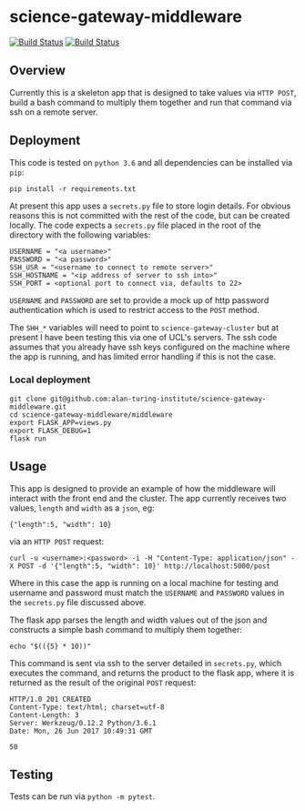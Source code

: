 # science-gateway-middleware

[![Build Status](https://travis-ci.org/alan-turing-institute/science-gateway-middleware.svg?branch=master)](https://travis-ci.org/alan-turing-institute/science-gateway-middleware)
[![Build Status](https://ci.appveyor.com/api/projects/status/github/alan-turing-institute/science-gateway-middleware?branch=master)](https://ci.appveyor.com/api/projects/status/github/alan-turing-institute/science-gateway-middleware)

## Overview

Currently this is a skeleton app that is designed to take values via `HTTP POST`, build a bash command to multiply them together and run that command via ssh on a remote server.


## Deployment

This code is tested on `python 3.6` and all dependencies can be installed via `pip`:

```
pip install -r requirements.txt
```

At present this app uses a `secrets.py` file to store login details. For obvious reasons this is not committed with the rest of the code, but can be created locally. The code expects a `secrets.py` file placed in the root of the directory with the following variables:

```
USERNAME = "<a username>"
PASSWORD = "<a password>"
SSH_USR = "<username to connect to remote server>"
SSH_HOSTNAME = "<ip address of server to ssh into>"
SSH_PORT = <optional port to connect via, defaults to 22>
```

`USERNAME` and `PASSWORD` are set to provide a mock up of http password authentication which is used to restrict access to the `POST` method.

The `SHH_*` variables will need to point to `science-gateway-cluster` but at present I have been testing this via one of UCL's servers. The ssh code assumes that you already have ssh keys configured on the machine where the app is running, and has limited error handling if this is not the case.

### Local deployment

```
git clone git@github.com:alan-turing-institute/science-gateway-middleware.git
cd science-gateway-middleware/middleware
export FLASK_APP=views.py
export FLASK_DEBUG=1
flask run
```

## Usage

This app is designed to provide an example of how the middleware will interact with the front end and the cluster. The app currently receives two values, `length` and `width` as a `json`, eg:

```
{"length":5, "width": 10}
```

via an `HTTP POST` request:

```
curl -u <username>:<password> -i -H "Content-Type: application/json" -X POST -d '{"length":5, "width": 10}' http://localhost:5000/post
```

Where in this case the app is running on a local machine for testing and username and password must match the `USERNAME` and `PASSWORD` values in the `secrets.py` file discussed above.

The flask app parses the length and width values out of the json and constructs a simple bash command to multiply them together:

```
echo "$(({5} * 10))"
```

This command is sent via ssh to the server detailed in `secrets.py`, which executes the command, and returns the product to the flask app, where it is returned as the result of the original `POST` request:

```
HTTP/1.0 201 CREATED
Content-Type: text/html; charset=utf-8
Content-Length: 3
Server: Werkzeug/0.12.2 Python/3.6.1
Date: Mon, 26 Jun 2017 10:49:31 GMT

50
```

## Testing

Tests can be run via `python -m pytest`.
